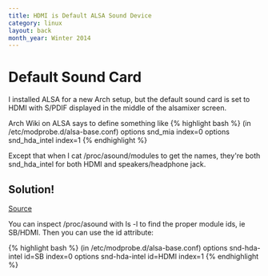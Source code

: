 ```yaml
---
title: HDMI is Default ALSA Sound Device
category: linux
layout: back
month_year: Winter 2014
---
```


# Default Sound Card

I installed ALSA for a new Arch setup, but the default sound card is set to HDMI with S/PDIF displayed in the middle of the alsamixer screen.

Arch Wiki on ALSA says to define something like
{% highlight bash %}
(in /etc/modprobe.d/alsa-base.conf)
options snd_mia index=0
options snd_hda_intel index=1
{% endhighlight %}

Except that when I cat /proc/asound/modules to get the names, they\'re both snd_hda_intel for both HDMI and speakers/headphone jack.

## Solution!
 [Source](http://unix.stackexchange.com/questions/62683/sound-not-working-when-both-the-sound-card-and-hdmi-use-the-intel-hda-driver-ho)

You can inspect /proc/asound with ls -l to find the proper module ids, ie SB/HDMI. Then you can use the id attribute:

{% highlight bash %}
(in /etc/modprobe.d/alsa-base.conf)
options snd-hda-intel id=SB index=0
options snd-hda-intel id=HDMI index=1
{% endhighlight %}
